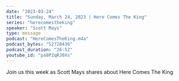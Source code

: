 ```yaml
---
date: "2023-03-24"
title: "Sunday, March 24, 2023 | Here Comes The King"
series: "herecomestheking"
speaker: "Scott Mays"
type: message
podcast: "HereComesTheKing.m4a"
podcast_bytes: "52728436"
podcast_duration: "26:52"
youtube_id: "pa8PZqRJ0Xs"
---
```

Join us this week as Scott Mays shares about Here Comes The King
